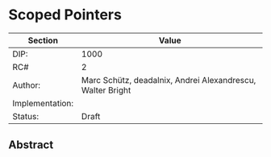 # Scoped Pointers

| Section         | Value                                                           |
|-----------------|-----------------------------------------------------------------|
| DIP:            | 1000                                                            |
| RC#             | 2                                                |
| Author:         | Marc Schütz, deadalnix, Andrei Alexandrescu, Walter Bright      |
| Implementation: |                                                                 |
| Status:         | Draft                                                           |

## Abstract
